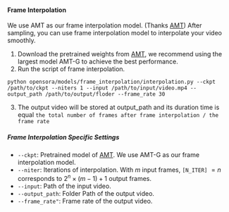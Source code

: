#### Frame Interpolation

We use AMT as our frame interpolation model. (Thanks [AMT](https://github.com/MCG-NKU/AMT)) After sampling, you can use frame interpolation model to interpolate your video smoothly.

1. Download the pretrained weights from [AMT](https://github.com/MCG-NKU/AMT), we recommend using the largest model AMT-G to achieve the best performance. 
2. Run the script of frame interpolation.
```
python opensora/models/frame_interpolation/interpolation.py --ckpt /path/to/ckpt --niters 1 --input /path/to/input/video.mp4 --output_path /path/to/output/floder --frame_rate 30
```
3. The output video will be stored at output_path and its duration time is equal `the total number of frames after frame interpolation / the frame rate`
##### Frame Interpolation Specific Settings

* `--ckpt`: Pretrained model of [AMT](https://github.com/MCG-NKU/AMT). We use AMT-G as our frame interpolation model. 
* `--niter`: Iterations of interpolation. With $m$ input frames, `[N_ITER]` $=n$ corresponds to $2^n\times (m-1)+1$ output frames.
* `--input`: Path of the input video.
* `--output_path`: Folder Path of the output video.
* `--frame_rate"`: Frame rate of the output video. 
